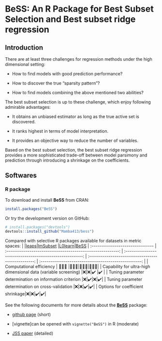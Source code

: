 # BeSS: An R Package for Best Subset Selection and Best subset ridge regression

## Introduction

There are at
least three challenges for regression methods under the high dimensional setting:

- How to find
models with good prediction performance?

- How to discover the
true “sparsity pattern”?

- How to find models combining the above mentioned two abilities?

The best subset selection is up to these challenge, which enjoy following admirable advantages:

- It obtains an unbiased estimator as long as the true active set is discovered.

- It ranks highest in terms of model interpretation.

- It provides an objective way to reduce the number of variables.

Based on the best subset selection, the best subset ridge regression provides a more sophisticated trade-off between model parsimony and prediction through introducing a shrinkage on the coefficients.




Softwares
----------
### R package

To download and install **BeSS** from CRAN:

```r
install.packages("BeSS")
```

Or try the development version on GitHub:

```r
# install.packages("devtools")
devtools::install_github("Mamba413/bess")
```

Compared with selective R packages available for datasets in metric spaces:
| |[leaps](https://cran.r-project.org/package=leaps)|[lmSubset](https://cran.r-project.org/web/packages/lmSubsets/index.html) |[L0learn](https://cran.r-project.org/package=L0Learn)|[BeSS](https://cran.r-project.org/web/packages/BeSS/index.html)
| :-------------------------------- | :----------------------------------------------------------: | :--------------------------------------------------------: | :--------------------------------------------------: | :----------------------------------------------------: |
| Computational efficiency          | :walking::walking::walking: |:walking::walking::running:|:running::running::running:|:running::running::walking:|
| Capability for ultra-high dimensional data (variable screening) |:x:|:x:|:heavy_check_mark:     |:heavy_check_mark:     |
| Tuning parameter determination on information criterion |:x:|:heavy_check_mark:|:x:|:heavy_check_mark:|
| Tuning parameter determination on cross-validation |:x:|:x:|:heavy_check_mark:|:heavy_check_mark:|
| Options for coefficient shrinkage|:x:|:x:|:heavy_check_mark:|:heavy_check_mark:|

See the following documents for more details about the **[BeSS](https://cran.r-project.org/web/packages/BeSS/index.html)** package:

- [github page](https://github.com/Mamba413/bess/tree/master/R) (short)

- [vignette]can be opened with `vignette("BeSS")` in R (moderate)

- [JSS paper](https://www.jstatsoft.org/v094/i04) (detailed)




